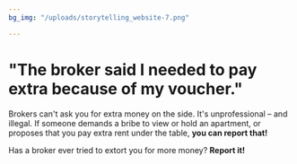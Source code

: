 ```yaml
---
bg_img: "/uploads/storytelling_website-7.png"

---
```

# "The broker said I needed to pay extra because of my voucher."

Brokers can't ask you for extra money on the side. It's unprofessional – and illegal. If someone demands a bribe to view or hold an apartment, or proposes that you pay extra rent under the table, **you can report that!**

Has a broker ever tried to extort you for more money? **Report it!**